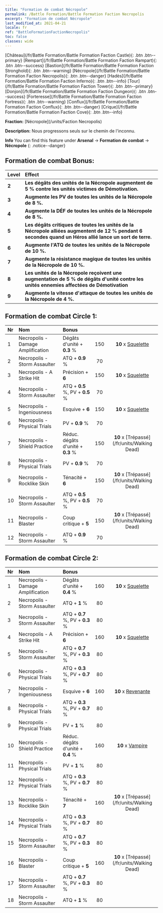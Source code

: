 ```yaml
---
title: "Formation de combat Nécropole"
permalink: /Battle Formation/Battle Formation Faction Necropolis
excerpt: "Formation de combat Nécropole"
last_modified_at: 2021-04-21
locale: fr
ref: "BattleFormationFactionNecropolis"
toc: false
classes: wide
---
```

 [Château](/fr/Battle Formation/Battle Formation Faction Castle){: .btn .btn--primary} [Rempart](/fr/Battle Formation/Battle Formation Faction Rampart){: .btn .btn--success} [Bastion](/fr/Battle Formation/Battle Formation Faction Stronghold){: .btn .btn--warning} [Nécropole](/fr/Battle Formation/Battle Formation Faction Necropolis){: .btn .btn--danger} [Hadès](/fr/Battle Formation/Battle Formation Faction Inferno){: .btn .btn--info} [Tour](/fr/Battle Formation/Battle Formation Faction Tower){: .btn .btn--primary} [Donjon](/fr/Battle Formation/Battle Formation Faction Dungeon){: .btn .btn--success} [Forteresse](/fr/Battle Formation/Battle Formation Faction Fortress){: .btn .btn--warning} [Conflux](/fr/Battle Formation/Battle Formation Faction Conflux){: .btn .btn--danger} [Crique](/fr/Battle Formation/Battle Formation Faction Cove){: .btn .btn--info} 

  **Fraction:** [Nécropole](/units/Faction Necropolis)

  **Description:** Nous progressons seuls sur le chemin de l'inconnu.

**Info** You can find this feature under **Arsenal** -> **Formation de combat** -> **Nécropole** 
{: .notice--danger}

## Formation de combat Bonus:

  | Level |         Effect        |
  |:------|:---------------------|
  | **2** | **Les dégâts des unités de la Nécropole augmentent de 5 % contre les unités victimes de Démotivation.** |
  | **3** | **Augmente les PV de toutes les unités de la Nécropole de 8 %.** |
  | **4** | **Augmente la DÉF de toutes les unités de la Nécropole de 8 %.** |
  | **5** | **Les dégâts critiques de toutes les unités de la Nécropole alliées augmentent de 12 % pendant 6 secondes quand un Héros allié lance un sort de terre.** |
  | **6** | **Augmente l'ATQ de toutes les unités de la Nécropole de 10 %.** |
  | **7** | **Augmente la résistance magique de toutes les unités de la Nécropole de 10 %.** |
  | **8** | **Les unités de la Nécropole reçoivent une augmentation de 5 % de dégâts d'unité contre les unités ennemies affectées de Démotivation** |
  | **9** | **Augmente la vitesse d'attaque de toutes les unités de la Nécropole de 4 %.** |

## Formation de combat Circle 1:

  |  Nr  |  Nom   |  Bonus  | <i class="fas fa-flask"/>  |  <i class="fab fa-optin-monster"/> |
  |:-----|:--------------------|:---------|:-----------------:|:----------------:|
  | 1 | Necropolis - Damage Amplification | Dégâts d'unité + **0.3** % | 150 |  **10** x [Squelette](/fr/units/Skeleton) |
  | 2 | Necropolis - Storm Assaulter | ATQ + **0.9** % | 70 |   |
  | 3 | Necropolis - A Strike Hit | Précision + **6**  | 150 |  **10** x [Squelette](/fr/units/Skeleton) |
  | 4 | Necropolis - Storm Assaulter | ATQ + **0.5** %, PV + **0.5** % | 70 |   |
  | 5 | Necropolis - Ingeniousness | Esquive + **6**  | 150 |  **10** x [Squelette](/fr/units/Skeleton) |
  | 6 | Necropolis - Physical Trials | PV + **0.9** % | 70 |   |
  | 7 | Necropolis - Shield Practice | Réduc. dégâts d'unité + **0.3** % | 150 |  **10** x [Trépassé](/fr/units/Walking Dead) |
  | 8 | Necropolis - Physical Trials | PV + **0.9** % | 70 |   |
  | 9 | Necropolis - Rocklike Skin | Ténacité + **6**  | 150 |  **10** x [Trépassé](/fr/units/Walking Dead) |
  | 10 | Necropolis - Storm Assaulter | ATQ + **0.5** %, PV + **0.5** % | 70 |   |
  | 11 | Necropolis - Blaster | Coup critique + **5**  | 150 |  **10** x [Trépassé](/fr/units/Walking Dead) |
  | 12 | Necropolis - Storm Assaulter | ATQ + **0.9** % | 70 |   |
  


## Formation de combat Circle 2:

  |  Nr  |  Nom   |  Bonus  | <i class="fas fa-flask"/>  |  <i class="fab fa-optin-monster"/> |
  |:-----|:--------------------|:---------|:-----------------:|:----------------:|
  | 1 | Necropolis - Damage Amplification | Dégâts d'unité + **0.4** % | 160 |  **10** x [Squelette](/fr/units/Skeleton) |
  | 2 | Necropolis - Storm Assaulter | ATQ + **1** % | 80 |   |
  | 3 | Necropolis - Storm Assaulter | ATQ + **0.7** %, PV + **0.3** % | 80 |   |
  | 4 | Necropolis - A Strike Hit | Précision + **6**  | 160 |  **10** x [Squelette](/fr/units/Skeleton) |
  | 5 | Necropolis - Storm Assaulter | ATQ + **0.7** %, PV + **0.3** % | 80 |   |
  | 6 | Necropolis - Physical Trials | ATQ + **0.3** %, PV + **0.7** % | 80 |   |
  | 7 | Necropolis - Ingeniousness | Esquive + **6**  | 160 |  **10** x [Revenante](/fr/units/Wight) |
  | 8 | Necropolis - Physical Trials | ATQ + **0.3** %, PV + **0.7** % | 80 |   |
  | 9 | Necropolis - Physical Trials | PV + **1** % | 80 |   |
  | 10 | Necropolis - Shield Practice | Réduc. dégâts d'unité + **0.4** % | 160 |  **10** x [Vampire](/fr/units/Vampire) |
  | 11 | Necropolis - Physical Trials | PV + **1** % | 80 |   |
  | 12 | Necropolis - Physical Trials | ATQ + **0.3** %, PV + **0.7** % | 80 |   |
  | 13 | Necropolis - Rocklike Skin | Ténacité + **7**  | 160 |  **10** x [Trépassé](/fr/units/Walking Dead) |
  | 14 | Necropolis - Physical Trials | ATQ + **0.3** %, PV + **0.7** % | 80 |   |
  | 15 | Necropolis - Storm Assaulter | ATQ + **0.7** %, PV + **0.3** % | 80 |   |
  | 16 | Necropolis - Blaster | Coup critique + **5**  | 160 |  **10** x [Trépassé](/fr/units/Walking Dead) |
  | 17 | Necropolis - Storm Assaulter | ATQ + **0.7** %, PV + **0.3** % | 80 |   |
  | 18 | Necropolis - Storm Assaulter | ATQ + **1** % | 80 |   |
  

